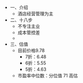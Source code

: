 - 一、介绍
	- 酒店经营管理为主
- 二、十八步
	- 不专注主业
	- 成本管控差
	-
- 三、估值
	- 目前价格9.78
		- 7折：6.48
		- 6折：5.55
		- 5折：4.63
	- 市盈率中位数：分位值 71 高估